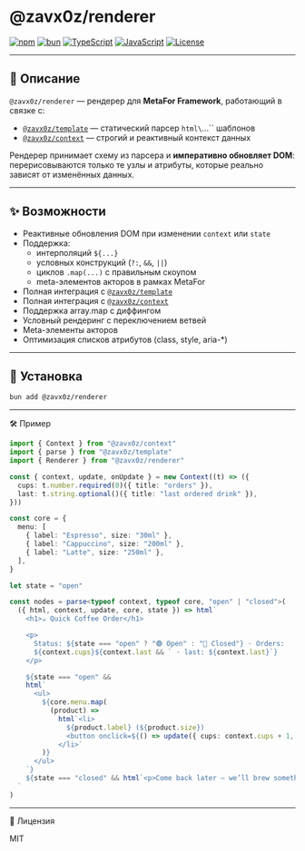 # @zavx0z/renderer

[![npm](https://img.shields.io/npm/v/@zavx0z/renderer)](https://www.npmjs.com/package/@zavx0z/renderer)
[![bun](https://img.shields.io/badge/bun-1.0+-black)](https://bun.sh/)
[![TypeScript](https://img.shields.io/badge/TypeScript-5.0+-blue)](https://www.typescriptlang.org/)
[![JavaScript](https://img.shields.io/badge/JavaScript-ESM-green)](https://developer.mozilla.org/en-US/docs/Web/JavaScript/Guide/Modules)
[![License](https://img.shields.io/github/license/zavx0z/renderer)](LICENSE)

---

## 📖 Описание

`@zavx0z/renderer` — рендерер для **MetaFor Framework**, работающий в связке с:

- [`@zavx0z/template`](https://github.com/zavx0z/template) — статический парсер `html\`...\`` шаблонов
- [`@zavx0z/context`](https://github.com/zavx0z/context) — строгий и реактивный контекст данных

Рендерер принимает схему из парсера и **императивно обновляет DOM**:  
перерисовываются только те узлы и атрибуты, которые реально зависят от изменённых данных.

---

## ✨ Возможности

- Реактивные обновления DOM при изменении `context` или `state`
- Поддержка:
  - интерполяций `${...}`
  - условных конструкций (`?:`, `&&`, `||`)
  - циклов `.map(...)` с правильным скоупом
  - meta-элементов акторов в рамках MetaFor
- Полная интеграция с [`@zavx0z/template`](https://github.com/zavx0z/template)
- Полная интеграция с [`@zavx0z/context`](https://github.com/zavx0z/context)
- Поддержка array.map с диффингом
- Условный рендеринг с переключением ветвей
- Meta-элементы акторов
- Оптимизация списков атрибутов (class, style, aria-\*)

---

## 🚀 Установка

```bash
bun add @zavx0z/renderer
```

---

🛠 Пример

```ts
import { Context } from "@zavx0z/context"
import { parse } from "@zavx0z/template"
import { Renderer } from "@zavx0z/renderer"

const { context, update, onUpdate } = new Context((t) => ({
  cups: t.number.required(0)({ title: "orders" }),
  last: t.string.optional()({ title: "last ordered drink" }),
}))

const core = {
  menu: [
    { label: "Espresso", size: "30ml" },
    { label: "Cappuccino", size: "200ml" },
    { label: "Latte", size: "250ml" },
  ],
}

let state = "open"

const nodes = parse<typeof context, typeof core, "open" | "closed">(
  ({ html, context, update, core, state }) => html`
    <h1>☕ Quick Coffee Order</h1>

    <p>
      Status: ${state === "open" ? "🟢 Open" : "🔴 Closed"} · Orders:
      ${context.cups}${context.last && ` · last: ${context.last}`}
    </p>

    ${state === "open" &&
    html`
      <ul>
        ${core.menu.map(
          (product) =>
            html`<li>
              ${product.label} (${product.size})
              <button onclick=${() => update({ cups: context.cups + 1, last: product.label })}>Add</button>
            </li>`
        )}
      </ul>
    `}
    ${state === "closed" && html`<p>Come back later — we’ll brew something tasty ☺️</p>`}
  `
)
```

---

📜 Лицензия

MIT
